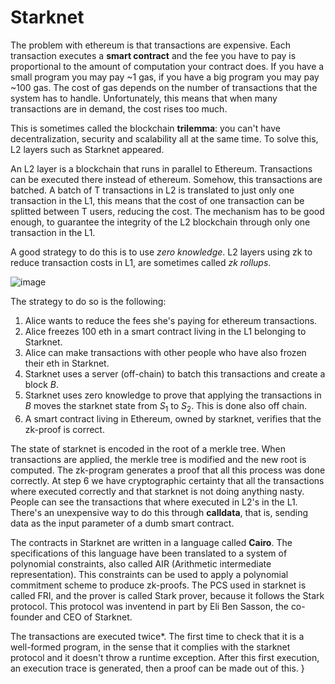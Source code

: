 # Starknet

The problem with ethereum is that transactions are expensive. Each transaction executes a **smart contract** and the fee you have to pay is proportional to the amount of computation your contract does. If you have a small program you may pay ~1 gas, if you have a big program you may pay ~100 gas. The cost of gas depends on the number of transactions that the system has to handle. Unfortunately, this means that when many transactions are in demand, the cost rises too much.

This is sometimes called the blockchain **trilemma**: you can't have decentralization, security and scalability all at the same time. To solve this, L2 layers such as Starknet appeared.

An L2 layer is a blockchain that runs in parallel to Ethereum. Transactions can be executed there instead of ethereum. Somehow, this transactions are batched. A batch of T transactions in L2 is translated to just only one transaction in the L1, this means that the cost of one transaction can be splitted between T users, reducing the cost. The mechanism has to be good enough, to guarantee the integrity of the L2 blockchain through only one transaction in the L1.

A good strategy to do this is to use *zero knowledge*. L2 layers using zk to reduce transaction costs in L1, are sometimes called *zk rollups*.

![image](images/starknet_archi.png)

The strategy to do so is the following:
1. Alice wants to reduce the fees she's paying for ethereum transactions.
2. Alice freezes 100 eth in a smart contract living in the L1 belonging to Starknet.
3. Alice can make transactions with other people who have also frozen their eth in Starknet.
4. Starknet uses a server (off-chain) to batch this transactions and create a block $B$.
5. Starknet uses zero knowledge to prove that applying the transactions in $B$ moves the starknet state from $S_1$ to $S_2$. This is done also off chain.
6. A smart contract living in Ethereum, owned by starknet, verifies that the zk-proof is correct.

The state of starknet is encoded in the root of a merkle tree. When transactions are applied, the merkle tree is modified and the new root is computed. The zk-program generates a proof that all this process was done correctly. At step 6 we have cryptographic certainty that all the transactions where executed correctly and that starknet is not doing anything nasty. People can see the transactions that where executed in L2's in the L1. There's an unexpensive way to do this through **calldata**, that is, sending data as the input parameter of a dumb smart contract.

The contracts in Starknet are written in a language called **Cairo**. The specifications of this language have been translated to a system of polynomial constraints, also called AIR (Arithmetic intermediate representation). This constraints can be used to apply a polynomial commitment scheme to produce zk-proofs. The PCS used in starknet is called FRI, and the prover is called Stark prover, because it follows the Stark protocol. This protocol was inventend in part by Eli Ben Sasson, the co-founder and CEO of Starknet.

The transactions are executed twice*. The first time to check that it is a well-formed program, in the sense that it complies with the starknet protocol and it doesn't throw a runtime exception. After this first execution, an execution trace is generated, then a proof can be made out of this.
}